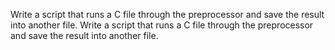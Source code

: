 Write a script that runs a C file through the preprocessor and save the result into another file.
Write a script that runs a C file through the preprocessor and save the result into another file.
